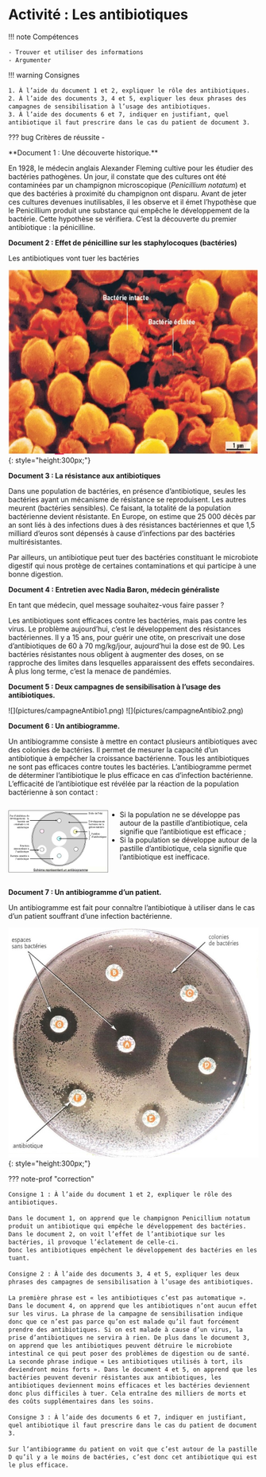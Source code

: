 # Activité : Les antibiotiques

!!! note Compétences

    - Trouver et utiliser des informations 
    - Argumenter
 

!!! warning Consignes

    1. À l’aide du document 1 et 2, expliquer le rôle des antibiotiques.
    2. À l’aide des documents 3, 4 et 5, expliquer les deux phrases des campagnes de sensibilisation à l’usage des antibiotiques.
    3. À l’aide des documents 6 et 7, indiquer en justifiant, quel antibiotique il faut prescrire dans le cas du patient de document 3.
    
??? bug Critères de réussite
    - 

<div markdown style="page-break-inside: avoid;">
**Document 1 : Une découverte historique.**

En 1928, le médecin anglais Alexander Fleming cultive pour les étudier des bactéries pathogènes. Un jour, il constate que des cultures ont été contaminées par un champignon microscopique (*Penicillium notatum*) et que des bactéries à proximité du champignon ont disparu. Avant de jeter ces cultures devenues inutilisables, il les observe et il émet l’hypothèse que le Penicillium produit une substance qui empêche le développement de la bactérie. Cette hypothèse se vérifiera. C’est la découverte du premier antibiotique : la pénicilline.
</div>
<div markdown style="page-break-inside: avoid;">

**Document 2 : Effet de pénicilline sur les staphylocoques (bactéries)**

Les antibiotiques vont tuer les bactéries

![](pictures/photoEffetAntibioBact.png){: style="height:300px;"}
</div>
<div markdown style="page-break-inside: avoid;">

**Document 3 : La résistance aux antibiotiques**

Dans une population de bactéries, en présence d’antibiotique, seules les bactéries ayant un mécanisme de résistance se reproduisent. Les autres meurent (bactéries sensibles). Ce faisant, la totalité de la population bactérienne devient résistante. En Europe, on estime que 25 000 décès par an sont liés à des infections dues à des résistances bactériennes et que 1,5 milliard d’euros sont dépensés à cause d’infections par des bactéries multirésistantes.

Par ailleurs, un antibiotique peut tuer des bactéries constituant le microbiote digestif qui nous protège de certaines contaminations et qui participe à une bonne digestion.

</div>
<div markdown style="page-break-inside: avoid;">

**Document 4 : Entretien avec Nadia Baron, médecin généraliste**

En tant que médecin, quel message souhaitez-vous faire passer ?

Les antibiotiques sont efficaces contre les bactéries, mais pas contre les virus. Le problème aujourd’hui, c’est le développement des résistances bactériennes. Il y a 15 ans, pour guérir une otite, on prescrivait une dose d’antibiotiques de 60 à 70 mg/kg/jour, aujourd’hui la dose est de 90. Les bactéries résistantes nous obligent à augmenter des doses, on se rapproche des limites dans lesquelles apparaissent des effets secondaires. À plus long terme, c’est la menace de pandémies.

</div>
<div markdown style="page-break-inside: avoid;">

**Document 5 : Deux campagnes de sensibilisation à l’usage des antibiotiques.**


<div markdown style="display:flex; flex-direction:row;">
![](pictures/campagneAntibio1.png)
![](pictures/campagneAntibio2.png)


</div>

</div>
<div  markdown style="page-break-inside: avoid;">

**Document 6 : Un antibiogramme.**

Un antibiogramme consiste à mettre en contact plusieurs antibiotiques avec des colonies de bactéries. Il permet de mesurer la capacité d’un antibiotique à empêcher la croissance bactérienne.
Tous les antibiotiques ne sont pas efficaces contre toutes les bactéries. L’antibiogramme permet de déterminer l’antibiotique le plus efficace en cas d’infection bactérienne.
L’efficacité de l’antibiotique est révélée par la réaction de la population bactérienne à son contact :

<div markdown style="display:flex; flex-direction:row;">



![](pictures/schemaAntibiogramme.png)

<div markdown style="display:flex; flex-direction:column;">

- Si la population ne se développe pas autour de la pastille d’antibiotique, cela signifie que l’antibiotique est efficace ;
- Si la population se développe autour de la pastille d’antibiotique, cela signifie que l’antibiotique est inefficace.

</div></div>
</div>
<div markdown style="page-break-inside: avoid;">

**Document 7 : Un antibiogramme d’un patient.**

Un antibiogramme est fait pour connaître l’antibiotique à utiliser dans le cas d’un patient souffrant d’une infection bactérienne.

![](pictures/Antibiogramme.png){: style="height:300px;"}

</div>

??? note-prof "correction"

    Consigne 1 : À l’aide du document 1 et 2, expliquer le rôle des antibiotiques.

    Dans le document 1, on apprend que le champignon Penicillium notatum produit un antibiotique qui empêche le développement des bactéries.
    Dans le document 2, on voit l’effet de l’antibiotique sur les bactéries, il provoque l’éclatement de celle-ci.
    Donc les antibiotiques empêchent le développement des bactéries en les tuant.

    Consigne 2 : À l’aide des documents 3, 4 et 5, expliquer les deux phrases des campagnes de sensibilisation à l’usage des antibiotiques.

    La première phrase est « les antibiotiques c’est pas automatique ». Dans le document 4, on apprend que les antibiotiques n’ont aucun effet sur les virus. La phrase de la campagne de sensibilisation indique donc que ce n’est pas parce qu’on est malade qu’il faut forcément prendre des antibiotiques. Si on est malade à cause d’un virus, la prise d’antibiotiques ne servira à rien. De plus dans le document 3, on apprend que les antibiotiques peuvent détruire le microbiote intestinal ce qui peut poser des problèmes de digestion ou de santé.
    La seconde phrase indique « Les antibiotiques utilisés à tort, ils deviendront moins forts ». Dans le document 4 et 5, on apprend que les bactéries peuvent devenir résistantes aux antibiotiques, les antibiotiques deviennent moins efficaces et les bactéries deviennent donc plus difficiles à tuer. Cela entraîne des milliers de morts et des coûts supplémentaires dans les soins.

    Consigne 3 : À l’aide des documents 6 et 7, indiquer en justifiant, quel antibiotique il faut prescrire dans le cas du patient de document 3.
    
    Sur l‘antibiogramme du patient on voit que c’est autour de la pastille D qu’il y a le moins de bactéries, c’est donc cet antibiotique qui est le plus efficace.

